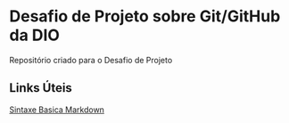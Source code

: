 # Desafio de Projeto sobre Git/GitHub da DIO 
Repositório criado para o Desafio de Projeto

## Links Úteis
[Sintaxe Basica Markdown]( https://www.markdownguide.org/basic-syntax/)
